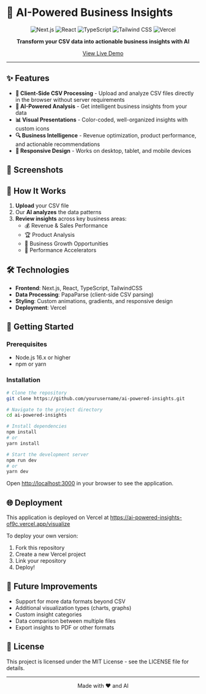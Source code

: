 # 🚀 AI-Powered Business Insights

<p align="center">
  <img src="https://img.shields.io/badge/Next.js-13.4+-000000?style=for-the-badge&logo=next.js&logoColor=white" alt="Next.js" />
  <img src="https://img.shields.io/badge/React-18.0+-61DAFB?style=for-the-badge&logo=react&logoColor=black" alt="React" />
  <img src="https://img.shields.io/badge/TypeScript-5.0+-3178C6?style=for-the-badge&logo=typescript&logoColor=white" alt="TypeScript" />
  <img src="https://img.shields.io/badge/TailwindCSS-3.0+-38B2AC?style=for-the-badge&logo=tailwind-css&logoColor=white" alt="Tailwind CSS" />
  <img src="https://img.shields.io/badge/Vercel-Deployed-000000?style=for-the-badge&logo=vercel&logoColor=white" alt="Vercel" />
</p>

<p align="center">
  <b>Transform your CSV data into actionable business insights with AI</b>
</p>

<div align="center">
  <a href="https://ai-powered-business-insights.vercel.app">View Live Demo</a>
</div>

---

## ✨ Features

- **💼 Client-Side CSV Processing** - Upload and analyze CSV files directly in the browser without server requirements
- **🤖 AI-Powered Analysis** - Get intelligent business insights from your data
- **📊 Visual Presentations** - Color-coded, well-organized insights with custom icons
- **🔍 Business Intelligence** - Revenue optimization, product performance, and actionable recommendations
- **📱 Responsive Design** - Works on desktop, tablet, and mobile devices

## 📸 Screenshots

## 🧠 How It Works

1. **Upload** your CSV file
2. Our **AI analyzes** the data patterns
3. **Review insights** across key business areas:
   - 💰 Revenue & Sales Performance
   - 🏆 Product Analysis
   - 💼 Business Growth Opportunities
   - 🚀 Performance Accelerators

## 🛠️ Technologies

- **Frontend**: Next.js, React, TypeScript, TailwindCSS
- **Data Processing**: PapaParse (client-side CSV parsing)
- **Styling**: Custom animations, gradients, and responsive design
- **Deployment**: Vercel

## 🚀 Getting Started

### Prerequisites

- Node.js 16.x or higher
- npm or yarn

### Installation

```bash
# Clone the repository
git clone https://github.com/yourusername/ai-powered-insights.git

# Navigate to the project directory
cd ai-powered-insights

# Install dependencies
npm install
# or
yarn install

# Start the development server
npm run dev
# or
yarn dev
```

Open [http://localhost:3000](http://localhost:3000) in your browser to see the application.

## 🌐 Deployment

This application is deployed on Vercel at https://ai-powered-insights-of9c.vercel.app/visualize

To deploy your own version:

1. Fork this repository
2. Create a new Vercel project
3. Link your repository
4. Deploy!

## 💭 Future Improvements

- Support for more data formats beyond CSV
- Additional visualization types (charts, graphs)
- Custom insight categories
- Data comparison between multiple files
- Export insights to PDF or other formats

## 📜 License

This project is licensed under the MIT License - see the LICENSE file for details.

---

<p align="center">
  Made with ❤️ and AI
</p> 